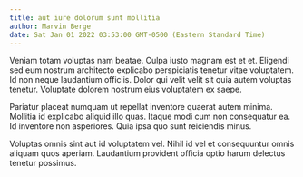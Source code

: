 ```yaml
---
title: aut iure dolorum sunt mollitia
author: Marvin Berge
date: Sat Jan 01 2022 03:53:00 GMT-0500 (Eastern Standard Time)
---
```

Veniam totam voluptas nam beatae. Culpa iusto magnam est et et. Eligendi sed eum nostrum architecto explicabo perspiciatis tenetur vitae voluptatem. Id non neque laudantium officiis. Dolor qui velit velit sit quia autem voluptas tenetur. Voluptate dolorem nostrum eius voluptatem ex saepe.

 Pariatur placeat numquam ut repellat inventore quaerat autem minima. Mollitia id explicabo aliquid illo quas. Itaque modi cum non consequatur ea. Id inventore non asperiores. Quia ipsa quo sunt reiciendis minus.

 Voluptas omnis sint aut id voluptatem vel. Nihil id vel et consequuntur omnis aliquam quos aperiam. Laudantium provident officia optio harum delectus tenetur possimus.